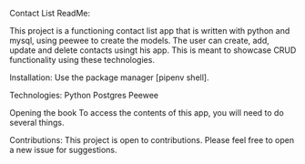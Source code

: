 Contact List ReadMe:

This project is a functioning contact list app that is written with python and mysql, using peewee to create the models. The user can create, add, update and delete contacts usingt his app. This is meant to showcase CRUD functionality using these technologies. 



Installation:
Use the package manager [pipenv shell].


Technologies:
Python
Postgres
Peewee

Opening the book
To access the contents of this app, you will need to do several things.

Contributions: 
This project is open to contributions. Please feel free to open a new issue for suggestions. 
